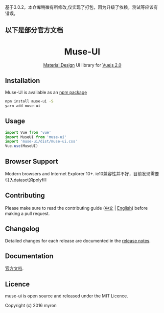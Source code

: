 基于3.0.2，本仓库稍微有所修改,仅实现了打包，因为升级了依赖，测试等应该有错误，

以下是部分官方文档
----
<h1 align="center">Muse-UI</h1>

<p align="center">
  <a href="https://material.io/">Material Design</a>
  UI library for <a href="https://vuejs.org/">Vuejs 2.0</a>
</p>


## Installation

Muse-UI is available as an [npm package](https://www.npmjs.com/package/muse-ui)

```bash
npm install muse-ui -S
yarn add muse-ui
```

## Usage

```javascript
import Vue from 'vue'
import MuseUI from 'muse-ui'
import 'muse-ui/dist/muse-ui.css'
Vue.use(MuseUI)
``` 
## Browser Support

Modern browsers and Internet Explorer 10+.
ie10兼容性并不好，目前发现需要引入dataset的polyfill

## Contributing

Please make sure to read the contributing guide ([中文](https://muse-ui.org/#/zh-CN/contributing) | [English](https://muse-ui.org/#/en-US/contributing)) before making a pull request.

## Changelog

Detailed changes for each release are documented in the [release notes](https://muse-ui.org/#/zh-CN/changelog).

## Documentation

[官方文档](https://muse-ui.org).

## Licence

muse-ui is open source and released under the MIT Licence.

Copyright (c) 2016 myron

